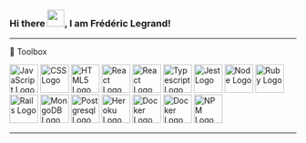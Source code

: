### Hi there <img src="https://raw.githubusercontent.com/MartinHeinz/MartinHeinz/master/wave.gif" width="30px">, I am Frédéric Legrand!

---

🧰 Toolbox

<img src="https://cdn.worldvectorlogo.com/logos/logo-javascript.svg" alt="JavaScript Logo" width="50" height="50"/> <img src="https://cdn.worldvectorlogo.com/logos/css-3.svg" alt="CSS Logo" width="50" height="50"/> <img src="https://cdn.worldvectorlogo.com/logos/html-1.svg" alt="HTML5 Logo" width="50" height="50"/> <img src="https://cdn.worldvectorlogo.com/logos/react-2.svg" alt="React Logo" width="50" height="50"/> <img src="https://cdn.worldvectorlogo.com/logos/nextjs-2.svg" alt="React Logo" width="50" height="50"/> <img src="https://cdn.worldvectorlogo.com/logos/typescript.svg" alt="Typescript Logo" width="50" height="50"/> <img src="https://cdn.worldvectorlogo.com/logos/jest-2.svg" alt="Jest Logo" width="50" height="50"/> <img src="https://cdn.worldvectorlogo.com/logos/express-109.svg" alt="Node Logo" width="50" height="50"/> <img src="https://cdn.worldvectorlogo.com/logos/ruby.svg" alt="Ruby Logo" width="50" height="50"/> <img src="https://cdn.worldvectorlogo.com/logos/rails-1.svg" alt="Rails Logo" width="50" height="50"/> <img src="https://cdn.worldvectorlogo.com/logos/mongodb-icon-1.svg" alt="MongoDB Logo" width="50" height="50"/> <img src="https://cdn.worldvectorlogo.com/logos/postgresql.svg" alt="Postgresql Logo" width="50" height="50"/> <img src="https://cdn.worldvectorlogo.com/logos/heroku-1.svg" alt="Heroku Logo" width="50" height="50"/> <img src="https://cdn.worldvectorlogo.com/logos/docker.svg" alt="Docker Logo" width="50" height="50"/> 
<img src="https://cdn.worldvectorlogo.com/logos/git.svg" alt="Docker Logo" width="50" height="50"/> <img src="https://cdn.worldvectorlogo.com/logos/npm.svg" alt="NPM Logo" title="Node Package Manager" width="50" height="50"/> 

---



